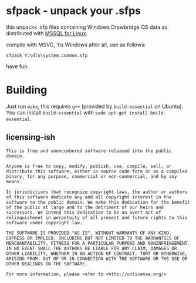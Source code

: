 # sfpack - unpack your .sfps

this unpacks .sfp files containing Windows Drawbridge OS data as distributed with [MSSQL for Linux](https://packages.microsoft.com/ubuntu/16.04/mssql-server/pool/main/m/mssql-server/).

compile with MSVC, 'tis Windows after all, use as follows:

```
sfpack Y:\dls\system.common.sfp
```

have fun.

# Building

Just run `make`, this requires `g++` (provided by `build-essential` on Ubuntu).
You can install `build-essential` with `sudo apt-get install build-essential`.

## licensing-ish

```
This is free and unencumbered software released into the public domain.

Anyone is free to copy, modify, publish, use, compile, sell, or
distribute this software, either in source code form or as a compiled
binary, for any purpose, commercial or non-commercial, and by any
means.

In jurisdictions that recognize copyright laws, the author or authors
of this software dedicate any and all copyright interest in the
software to the public domain. We make this dedication for the benefit
of the public at large and to the detriment of our heirs and
successors. We intend this dedication to be an overt act of
relinquishment in perpetuity of all present and future rights to this
software under copyright law.

THE SOFTWARE IS PROVIDED "AS IS", WITHOUT WARRANTY OF ANY KIND,
EXPRESS OR IMPLIED, INCLUDING BUT NOT LIMITED TO THE WARRANTIES OF
MERCHANTABILITY, FITNESS FOR A PARTICULAR PURPOSE AND NONINFRINGEMENT.
IN NO EVENT SHALL THE AUTHORS BE LIABLE FOR ANY CLAIM, DAMAGES OR
OTHER LIABILITY, WHETHER IN AN ACTION OF CONTRACT, TORT OR OTHERWISE,
ARISING FROM, OUT OF OR IN CONNECTION WITH THE SOFTWARE OR THE USE OR
OTHER DEALINGS IN THE SOFTWARE.

For more information, please refer to <http://unlicense.org/>
```
